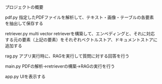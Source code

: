 プロジェクトの概要

pdf.py
指定したPDFファイルを解析して、テキスト・画像・テーブルの各要素を抽出して保存する

retriever.py
multi vector retrieverを構築して、エンベディングと、それに対応する元の要素（上記の要素）をそれぞれベクトルストア、ドキュメントストアに
追加する

rag.py
アプリ実行時に、RAGを実行して質問に対する回答を行う

main.py
PDFの解析→retrieverの構築→RAGの実行を行う

app.py
UIを表示する

